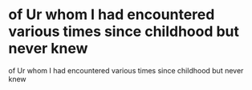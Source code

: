 # of Ur whom I had encountered various times since childhood but never knew

of Ur whom I had encountered various times since childhood but never knew